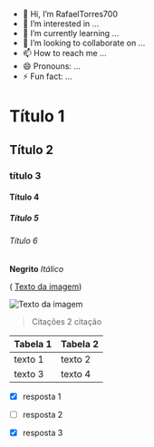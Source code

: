 - 👋 Hi, I’m RafaelTorres700
- 👀 I’m interested in ...
- 🌱 I’m currently learning ...
- 💞️ I’m looking to collaborate on ...
- 📫 How to reach me ...
- 😄 Pronouns: ...
- ⚡ Fun fact: ...

<!---
RafaelTorres700/RafaelTorres700 is a ✨ special ✨ repository because its `README.md` (this file) appears on your GitHub profile.
You can click the Preview link to take a look at your changes.
--->

# Título 1 
## Título 2
### título 3
#### Título 4
##### Título 5
###### Título 6

**Negrito** 
*Itálico*

( [Texto da imagem](https://gelkerribeiro.com.br/wp-content/uploads/2018/08/Casa_B_facahda_01-PS.jpg))


![Texto da imagem](https://gelkerribeiro.com.br/wp-content/uploads/2018/08/Casa_B_facahda_01-PS.jpg)

> Citações
> 2 citação

|Tabela 1|Tabela 2|
|--------|--------|
|texto 1 |texto 2 |
|texto 3 |texto 4 |

- [x] resposta 1
- [ ] resposta 2
- [x] resposta 3
 
